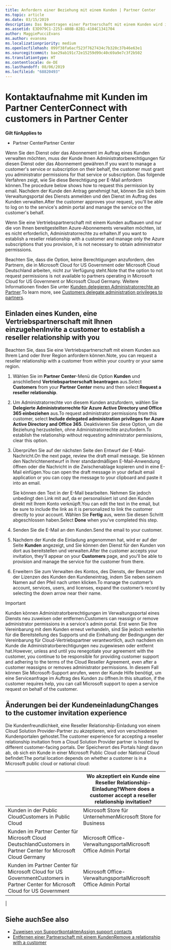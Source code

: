 ```yaml
---
title: Anfordern einer Beziehung mit einem Kunden | Partner Center
ms.topic: article
ms.date: 03/15/2019
description: Das Beantragen einer Partnerschaft mit einem Kunden wird in Multipartner- und Multichannelszenarien verwendet. Dieser Vorgang ist auch hilfreich, wenn ein Kunde Ihre delegierten Administratorrechte entfernt und Sie sie für Bereitstellungen oder Supportleistungen wiederherstellen müssen.
ms.assetid: E3D979C1-2253-408B-82B1-4104C1341704
author: MaggiePucciEvans
ms.author: evansma
ms.localizationpriority: medium
ms.openlocfilehash: 099f38fa6acf523f7627434c7b320c37b46e63e1
ms.sourcegitcommit: bae29ab191c72e15259d99c40c69a9e7c3f2b502
ms.translationtype: HT
ms.contentlocale: de-DE
ms.lasthandoff: 08/06/2019
ms.locfileid: "68820493"
---
```

# <a name="connect-with-customers-in-partner-center"></a><span data-ttu-id="de5c6-104">Kontaktaufnahme mit Kunden im Partner Center</span><span class="sxs-lookup"><span data-stu-id="de5c6-104">Connect with customers in Partner Center</span></span>

<span data-ttu-id="de5c6-105">**Gilt für**</span><span class="sxs-lookup"><span data-stu-id="de5c6-105">**Applies to**</span></span>

-  <span data-ttu-id="de5c6-106">Partner Center</span><span class="sxs-lookup"><span data-stu-id="de5c6-106">Partner Center</span></span>

<span data-ttu-id="de5c6-107">Wenn Sie den Dienst oder das Abonnement im Auftrag eines Kunden verwalten möchten, muss der Kunde Ihnen Administratorberechtigungen für diesen Dienst oder das Abonnement gewähren.</span><span class="sxs-lookup"><span data-stu-id="de5c6-107">If you want to manage a customer's service or subscription on their behalf, the customer must grant you administrator permissions for that service or subscription.</span></span> <span data-ttu-id="de5c6-108">Das folgende Verfahren zeigt, wie Sie diese Berechtigung per E-Mail anfordern können.</span><span class="sxs-lookup"><span data-stu-id="de5c6-108">The procedure below shows how to request this permission by email.</span></span> <span data-ttu-id="de5c6-109">Nachdem der Kunde den Antrag genehmigt hat, können Sie sich beim Verwaltungsportal des Diensts anmelden und den Dienst im Auftrag des Kunden verwalten.</span><span class="sxs-lookup"><span data-stu-id="de5c6-109">After the customer approves your request, you'll be able to log on to the service's admin portal and manage the service on the customer's behalf.</span></span>

<span data-ttu-id="de5c6-110">Wenn Sie eine Vertriebspartnerschaft mit einem Kunden aufbauen und nur die von Ihnen bereitgestellten Azure-Abonnements verwalten möchten, ist es nicht erforderlich, Administratorrechte zu erhalten.</span><span class="sxs-lookup"><span data-stu-id="de5c6-110">If you want to establish a reseller relationship with a customer and manage only the Azure subscriptions that you provision, it is not necessary to obtain administrator permissions.</span></span>

<span data-ttu-id="de5c6-111">Beachten Sie, dass die Option, keine Berechtigungen anzufordern, den Partnern, die in Microsoft Cloud for US Government oder Microsoft Cloud Deutschland arbeiten, nicht zur Verfügung steht.</span><span class="sxs-lookup"><span data-stu-id="de5c6-111">Note that the option to not request permissions is not available to partners operating in Microsoft Cloud for US Government or Microsoft Cloud Germany.</span></span> <span data-ttu-id="de5c6-112">Weitere Informationen finden Sie unter [Kunden delegieren Administratorrechte an Partner](https://docs.microsoft.com/partner-center/customers_revoke_admin_privileges).</span><span class="sxs-lookup"><span data-stu-id="de5c6-112">To learn more, see [Customers delegate administration privileges to partners](https://docs.microsoft.com/partner-center/customers_revoke_admin_privileges).</span></span>


## <a name="invite-a-customer-to-establish-a-reseller-relationship-with-you"></a><span data-ttu-id="de5c6-113">Einladen eines Kunden, eine Vertriebspartnerschaft mit Ihnen einzugehen</span><span class="sxs-lookup"><span data-stu-id="de5c6-113">Invite a customer to establish a reseller relationship with you</span></span>

<span data-ttu-id="de5c6-114">Beachten Sie, dass Sie eine Vertriebspartnerschaft mit einem Kunden aus Ihrem Land oder Ihrer Region anfordern können.</span><span class="sxs-lookup"><span data-stu-id="de5c6-114">Note, you can request a reseller relationship with a customer from within your country or your same region.</span></span>

1.  <span data-ttu-id="de5c6-115">Wählen Sie im **Partner Center**-Menü die Option **Kunden** und anschließend **Vertriebspartnerschaft beantragen** aus.</span><span class="sxs-lookup"><span data-stu-id="de5c6-115">Select **Customers** from your **Partner Center** menu and then select **Request a reseller relationship**.</span></span>

2.  <span data-ttu-id="de5c6-116">Um Administratorrechte von diesem Kunden anzufordern, wählen Sie **Delegierte Administratorrechte für Azure Active Directory und Office 365 einbeziehen** aus.</span><span class="sxs-lookup"><span data-stu-id="de5c6-116">To request administrator permissions from this customer, select **Include delegated administration privileges for Azure Active Directory and Office 365**.</span></span> <span data-ttu-id="de5c6-117">Deaktivieren Sie diese Option, um die Beziehung herzustellen, ohne Administratorrechte anzufordern.</span><span class="sxs-lookup"><span data-stu-id="de5c6-117">To establish the relationship without requesting administrator permissions, clear this option.</span></span> 

3.  <span data-ttu-id="de5c6-118">Überprüfen Sie auf der nächsten Seite den Entwurf der E-Mail-Nachricht.</span><span class="sxs-lookup"><span data-stu-id="de5c6-118">On the next page, review the draft email message.</span></span> <span data-ttu-id="de5c6-119">Sie können den Nachrichtenentwurf in Ihrer standardmäßigen E-Mail-Anwendung öffnen oder die Nachricht in die Zwischenablage kopieren und in eine E-Mail einfügen.</span><span class="sxs-lookup"><span data-stu-id="de5c6-119">You can open the draft message in your default email application or you can copy the message to your clipboard and paste it into an email.</span></span> 

    <span data-ttu-id="de5c6-120">Sie können den Text in der E-Mail bearbeiten. Nehmen Sie jedoch unbedingt den Link mit auf, da er personalisiert ist und den Kunden direkt mit Ihrem Konto verknüpft.</span><span class="sxs-lookup"><span data-stu-id="de5c6-120">You can edit the text in the email, but be sure to include the link as it is personalized to link the customer directly to your account.</span></span> <span data-ttu-id="de5c6-121">Wählen Sie **Fertig** aus, wenn Sie diesen Schritt abgeschlossen haben.</span><span class="sxs-lookup"><span data-stu-id="de5c6-121">Select **Done** when you’ve completed this step.</span></span>

3.  <span data-ttu-id="de5c6-122">Senden Sie die E-Mail an den Kunden.</span><span class="sxs-lookup"><span data-stu-id="de5c6-122">Send the email to your customer.</span></span>

5.  <span data-ttu-id="de5c6-123">Nachdem der Kunde die Einladung angenommen hat, wird er auf der Seite **Kunden** angezeigt, und Sie können den Dienst für den Kunden von dort aus bereitstellen und verwalten.</span><span class="sxs-lookup"><span data-stu-id="de5c6-123">After the customer accepts your invitation, they'll appear on your **Customers** page, and you'll be able to provision and manage the service for the customer from there.</span></span>

 
6.  <span data-ttu-id="de5c6-124">Erweitern Sie zum Verwalten des Kontos, des Diensts, der Benutzer und der Lizenzen des Kunden den Kundeneintrag, indem Sie neben seinem Namen auf den Pfeil nach unten klicken.</span><span class="sxs-lookup"><span data-stu-id="de5c6-124">To manage the customer’s account, services, users, and licenses, expand the customer’s record by selecting the down arrow near their name.</span></span>


> [!IMPORTANT]  
> <span data-ttu-id="de5c6-125">Kunden können Administratorberechtigungen im Verwaltungsportal eines Diensts neu zuweisen oder entfernen.</span><span class="sxs-lookup"><span data-stu-id="de5c6-125">Customers can reassign or remove administrator permissions in a service's admin portal.</span></span> <span data-ttu-id="de5c6-126">Erst wenn Sie Ihre Vereinbarung mit dem Kunden erneut verhandeln, sind Sie jedoch weiterhin für die Bereitstellung des Supports und die Einhaltung der Bedingungen der Vereinbarung für Cloud-Vertriebspartner verantwortlich, auch nachdem ein Kunde die Administratorberechtigungen neu zugewiesen oder entfernt hat.</span><span class="sxs-lookup"><span data-stu-id="de5c6-126">However, unless and until you renegotiate your agreement with the customer, you continue to be responsible for providing customer support and adhering to the terms of the Cloud Reseller Agreement, even after a customer reassigns or removes administrator permissions.</span></span> <span data-ttu-id="de5c6-127">In diesem Fall können Sie Microsoft-Support anrufen, wenn der Kunde Hilfe benötigt, um eine Serviceanfrage im Auftrag des Kunden zu öffnen.</span><span class="sxs-lookup"><span data-stu-id="de5c6-127">In this situation, if the customer requires help, you can call Microsoft support to open a service request on behalf of the customer.</span></span>

## <a name="changes-to-the-customer-invitation-experience"></a><span data-ttu-id="de5c6-128">Änderungen bei der Kundeneinladung</span><span class="sxs-lookup"><span data-stu-id="de5c6-128">Changes to the customer invitation experience</span></span>

<span data-ttu-id="de5c6-129">Die Kundenfreundlichkeit, eine Reseller Relationship-Einladung von einem Cloud Solution Provider-Partner zu akzeptieren, wird von verschiedenen Kundenportalen gehostet.</span><span class="sxs-lookup"><span data-stu-id="de5c6-129">The customer experience for accepting a reseller relationship invitation from a Cloud Solution Provider partner is hosted by different customer-facing portals.</span></span> <span data-ttu-id="de5c6-130">Der Speicherort des Portals hängt davon ab, ob sich ein Kunde in einer Microsoft Public Cloud oder National Cloud befindet:</span><span class="sxs-lookup"><span data-stu-id="de5c6-130">The portal location depends on whether a customer is in a Microsoft public cloud or national cloud:</span></span> 

|  | <span data-ttu-id="de5c6-131">Wo akzeptiert ein Kunde eine Reseller Relationship-Einladung?</span><span class="sxs-lookup"><span data-stu-id="de5c6-131">Where does a customer accept a reseller relationship invitation?</span></span> |
|---------|---------
| <span data-ttu-id="de5c6-132">Kunden in der Public Cloud</span><span class="sxs-lookup"><span data-stu-id="de5c6-132">Customers in Public Cloud</span></span> | <span data-ttu-id="de5c6-133">Microsoft Store für Unternehmen</span><span class="sxs-lookup"><span data-stu-id="de5c6-133">Microsoft Store for Business</span></span> |
| <span data-ttu-id="de5c6-134">Kunden im Partner Center für Microsoft Cloud Deutschland</span><span class="sxs-lookup"><span data-stu-id="de5c6-134">Customers in Partner Center for Microsoft Cloud Germany</span></span> | <span data-ttu-id="de5c6-135">Microsoft Office-Verwaltungsportal</span><span class="sxs-lookup"><span data-stu-id="de5c6-135">Microsoft Office Admin Portal</span></span> |
| <span data-ttu-id="de5c6-136">Kunden im Partner Center für Microsoft Cloud for US Government</span><span class="sxs-lookup"><span data-stu-id="de5c6-136">Customers in Partner Center for Microsoft Cloud for US Government</span></span> | <span data-ttu-id="de5c6-137">Microsoft Office-Verwaltungsportal</span><span class="sxs-lookup"><span data-stu-id="de5c6-137">Microsoft Office Admin Portal</span></span> |
|

## <a name="see-also"></a><span data-ttu-id="de5c6-138">Siehe auch</span><span class="sxs-lookup"><span data-stu-id="de5c6-138">See also</span></span>

- [<span data-ttu-id="de5c6-139">Zuweisen von Supportkontakten</span><span class="sxs-lookup"><span data-stu-id="de5c6-139">Assign support contacts</span></span>](assign-support-contacts.md)
- [<span data-ttu-id="de5c6-140">Entfernen einer Partnerschaft mit einem Kunden</span><span class="sxs-lookup"><span data-stu-id="de5c6-140">Remove a relationship with a customer</span></span>](remove-a-relationship.md)
